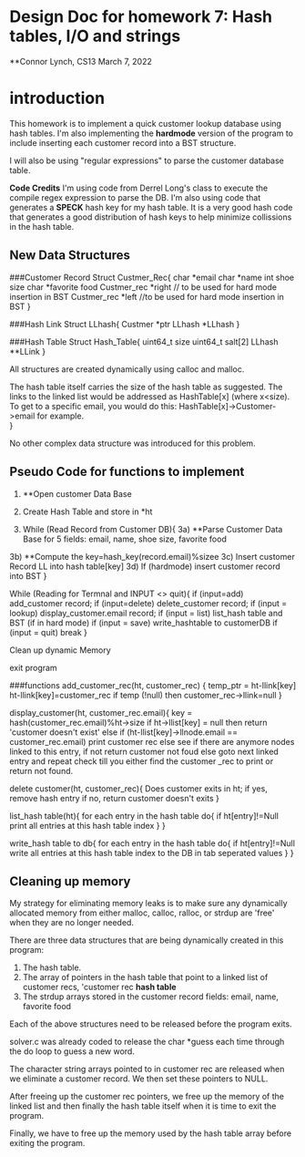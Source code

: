 # Design Doc for homework 7: Hash tables, I/O and strings

**Connor Lynch, CS13
  March 7, 2022

# introduction

This homework is to implement a quick customer lookup database using hash tables.  I'm also implementing 
the **hardmode** version of the program to include inserting each customer record into a BST structure.

I will also be using "regular expressions" to parse the customer database table. 

**Code Credits**
  I'm using code from Derrel Long's class to execute the compile regex expression to parse the DB.  I'm also 
  using code that generates a **SPECK** hash key for my hash table.  It is a very good hash code that 
  generates a good distribution of hash keys to help minimize collissions in the hash table.


## New Data Structures

  ###Customer Record
        Struct Custmer_Rec{
            char *email
            char *name
            int shoe size
            char *favorite food
            Custmer_rec *right      // to be used for hard mode insertion in BST
            Custmer_rec *left       //to be used for hard mode insertion in BST
}

  ###Hash Link
        Struct LLhash{
            Custmer *ptr
            LLhash *LLhash
            }

###Hash Table
        Struct Hash_Table{
            uint64_t    size
            uint64_t   salt[2]
            LLhash **LLink
            }
            
  All structures are created dynamically using calloc and malloc.  
  
  The hash table itself carries the size
  of the hash table as suggested.  The links to the linked list would be addressed as HashTable[x] (where 
  x<size).  To get to a specific email, you would do this:  HashTable[x]->Customer->email for example.        
}


No other complex data structure was introduced for this problem.

## Pseudo Code for functions to implement

1) **Open customer Data Base
2) Create Hash Table and store in *ht

3) While (Read Record from Customer DB){
  3a) **Parse Customer Data Base for 5 fields:  email, name, shoe size, favorite food

  3b) **Compute the key=hash_key(record.email)%sizee
  3c) Insert customer Record LL into hash table[key]
  3d)  If (hardmode) insert customer record into BST
}

While (Reading for Termnal and INPUT <> quit){
  if (input=add) add_customer record;
  if (input=delete) delete_customer record;
  if (input = lookup) display_customer.email record;
  if (input = list) list_hash table and BST (if in hard mode)
  if (input = save) write_hashtable to customerDB
  if (input = quit) break
}

Clean up dynamic Memory

exit program

###functions
add_customer_rec(ht, customer_rec) {
  temp_ptr = ht-llink[key]
  ht-llink[key]=customer_rec
  if temp (!null) then customer_rec->llink=null
  }
  
display_customer(ht, customer_rec.email){
    key = hash(customer_rec.email)%ht->size
    if ht->llist[key] = null then return 'customer doesn't exist'
    else if (ht-llist[key]->llnode.email == customer_rec.email) print customer rec
    else see if there are anymore nodes linked to this entry, if not return customer not foud
    else goto next linked entry and repeat check till you either find the customer _rec to print or return
      not found.

delete customer(ht, customer_rec){
   Does customer exits in ht;  if yes, remove hash entry
                               if no, return customer doesn't exits
}

list_hash table(ht){
  for each entry in the hash table do{
    if ht[entry]!=Null print all entries at this hash table index
  }
}

write_hash table to db{
    for each entry in the hash table do{
    if ht[entry]!=Null write all entries at this hash table index to the DB in tab seperated values
  }
}

  
   


## Cleaning up memory

My strategy for eliminating memory leaks is to make sure any dynamically allocated memory from either malloc,
calloc, ralloc, or strdup are 'free' when they are no longer needed.

There are three data structures that are being dynamically created in this program:
  1)  The hash table.
  2)  The array of pointers in the hash table that point to a linked list of customer recs, 
      'customer rec **hash table**
  3)  The strdup arrays stored in the customer record fields: email, name, favorite food

Each of the above structures need to be released before the program exits.

solver.c was already coded to release the char *guess each time through the do loop to guess a new word.

The  character string arrays pointed to in customer rec are released when we eliminate a customer record.
We then set these pointers to NULL.  

After freeing up the customer rec pointers, we free up the memory of the linked list and then finally the 
hash table itself when it is time to exit the program.  

Finally, we have to free up the memory used by the hash table array before exiting the program.


